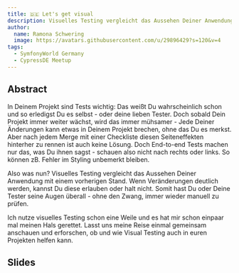 ```yaml
---
title: 🇩🇪 Let's get visual
description: Visuelles Testing vergleicht das Aussehen Deiner Anwendung mit einem vorherigen Stand.
author:
  name: Ramona Schwering
  image: https://avatars.githubusercontent.com/u/29896429?s=120&v=4
tags:
  - SymfonyWorld Germany
  - CypressDE Meetup
---
```


## Abstract

In Deinem Projekt sind Tests wichtig: Das weißt Du wahrscheinlich schon und so erledigst Du es selbst - oder deine lieben Tester. Doch sobald Dein Projekt immer weiter wächst, wird das immer mühsamer - Jede Deiner Änderungen kann etwas in Deinem Projekt brechen, ohne das Du es merkst. Aber nach jedem Merge mit einer Checkliste diesen Seiteneffekten hinterher zu rennen ist auch keine Lösung. Doch End-to-end Tests machen nur das, was Du ihnen sagst - schauen also nicht nach rechts oder links. So können zB. Fehler im Styling unbemerkt bleiben.

Also was nun? Visuelles Testing vergleicht das Aussehen Deiner Anwendung mit einem vorherigen Stand. Wenn Veränderungen deutlich werden, kannst Du diese erlauben oder halt nicht. Somit hast Du oder Deine Tester seine Augen überall - ohne den Zwang, immer wieder manuell zu prüfen.

Ich nutze visuelles Testing schon eine Weile und es hat mir schon einpaar mal meinen Hals gerettet. Lasst uns meine Reise einmal gemeinsam anschauen und erforschen, ob und wie Visual Testing auch in euren Projekten helfen kann.

## Slides

<media-grid :media="[{
name: 'Slides',
url: 'https://speakerdeck.com/leichteckig/lets-get-visual-visuelles-testing-in-deinem-symfony-projekt'
}]"></media-grid>

